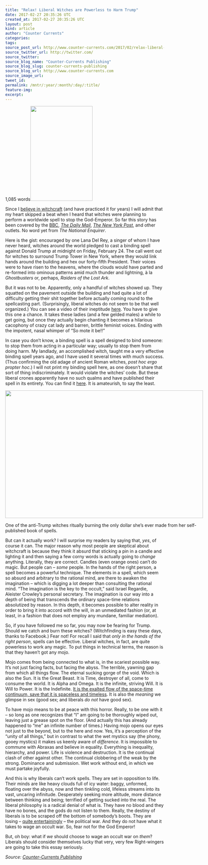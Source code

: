 ```yaml
---
title: "Relax! Liberal Witches are Powerless to Harm Trump"
date: 2017-02-27 20:35:26 UTC
created_at: 2017-02-27 20:35:26 UTC
layout: post
kind: article
author: "Counter Currents"
categories: 
tags: 
source_post_url: http://www.counter-currents.com/2017/02/relax-liberal-witches-are-powerless/
source_twitter_url: http://twitter.com/
source_twitter: 
source_blog_name: "Counter-Currents Publishing"
source_blog_slug: counter-currents-publishing
source_blog_url: http://www.counter-currents.com
source_image_url: 
tweet_id:
permalink: /mntr/:year/:month/:day/:title/
feature-img: 
excerpt:
---
```

<p>1,085 words<a href="http://www.counter-currents.com/wp-content/uploads/2017/02/2-27-17-1.jpg"><img class="size-medium wp-image-69564 alignright" src="http://www.counter-currents.com/wp-content/uploads/2017/02/2-27-17-1-197x300.jpg" alt="" width="197" height="300"></a></p>
<p>Since I <a href="http://www.counter-currents.com/2017/01/the-unexplained/">believe in witchcraft</a> (and have practiced it for years) I will admit that my heart skipped a beat when I heard that witches were planning to perform a worldwide spell to stop the God-Emperor. So far this story has been covered by the <a href="http://www.bbc.com/news/world-us-canada-39090334?ocid=socialflow_facebook&amp;ns_mchannel=social&amp;ns_campaign=bbcnews&amp;ns_source=facebook">BBC</a>, <em><a href="http://www.dailymail.co.uk/news/article-4258740/Witches-gather-midnight-cast-spell-Donald-Trump.html#ixzz4ZgWNHvTJ">The Daily Mail</a></em>, <em><a href="http://nypost.com/2017/02/24/witches-around-the-world-plot-mass-spell-against-trump/">The New York Post</a></em>, and other outlets. No word yet from <em>The National Enquirer</em>.</p>
<p><span id="more-69562"></span>Here is the gist: encouraged by one Lana Del Rey, a singer of whom I have never heard, witches around the world pledged to cast a binding spell against Donald Trump at midnight on Friday, February 24. The call went out for witches to surround Trump Tower in New York, where they would link hands around the building and hex our forty-fifth President. Their voices were to have risen to the heavens, where the clouds would have parted and re-formed into ominous patterns amid much thunder and lightning, à la <em>Ghostbusters</em> or, perhaps, <em>Raiders of the Lost Ark</em>.</p>
<p>But it was not to be. Apparently, only a handful of witches showed up. They squatted on the pavement outside the building and had quite a lot of difficulty getting their shit together before actually coming round to the spellcasting part. (Surprisingly, liberal witches do not seem to be that well organized.) You can see a video of their ineptitude <a href="https://www.youtube.com/watch?v=pwhfULpj1yQ">here</a>. You have to give this one a chance. It takes these ladies (and a few gelded males) a while to get going, but once they actually begin chanting it becomes a hilarious cacophony of crazy cat lady and barren, brittle feminist voices. Ending with the impotent, nasal whimper of “So mote it be!!”</p>
<p>In case you don’t know, a binding spell is a spell designed to bind someone: to stop them from acting in a particular way; usually to stop them from doing harm. My landlady, an accomplished witch, taught me a very effective binding spell years ago, and I have used it several times with much success. (Thus confirming the old adage of ancient Roman witches, <em>post hoc ergo propter hoc</em>.) I will not print my binding spell here, as one doesn’t share that sort of thing indiscriminately. It would violate the witches’ code. But these liberal crones apparently have no such qualms and have published their spell in its entirety. You can find it <a href="https://extranewsfeed.com/a-spell-to-bind-donald-trump-and-all-those-who-abet-him-february-24th-mass-ritual-51f3d94f62f4#.uqzsl9dff">here</a>. It is amateurish, to say the least.</p>
<div id="attachment_69567" style="width: 638px" class="wp-caption aligncenter"><a href="http://www.counter-currents.com/wp-content/uploads/2017/02/2-27-17-2.jpg"><img class="wp-image-69567 size-full" src="http://www.counter-currents.com/wp-content/uploads/2017/02/2-27-17-2.jpg" width="628" height="404"></a><p class="wp-caption-text">One of the anti-Trump witches ritually burning the only dollar she’s ever made from her self-published book of spells.</p></div>
<p>But can it actually work? I will surprise my readers by saying that, <em>yes</em>, of course it can. The major reason why most people are skeptical about witchcraft is because they think it absurd that sticking a pin in a candle and lighting it and then saying a few corny words is actually going to <em>change</em> anything. Literally, they are correct. Candles (even orange ones) can’t do magic. But people can – <em>some</em> people. In the hands of the right person, a spell becomes a powerful technique. The elements in a spell, which seem so absurd and arbitrary to the rational mind, are there to awaken the imagination – which is digging a lot deeper than consulting the rational mind. “The imagination is the key to the occult,” said Israel Regardie, Aleister Crowley’s personal secretary. The imagination is our way into a depth of being that transcends the ordinary space-time relations absolutized by reason. In this depth, it becomes possible to alter reality in order to bring it into accord with the will, in an unmediated fashion (or, at least, in a fashion that does not employ any mundane, familiar mediation).</p>
<p>So, if you have followed me so far, you may now be fearing for Trump. Should we catch and burn these witches? (Witchfinding is easy these days, thanks to Facebook.) Fear not! For recall I said that <em>only in the hands of the right person</em>, spells can be effective. Liberal witches, in fact, are quite powerless to work any magic. To put things in technical terms, the reason is that they haven’t got any mojo.</p>
<p>Mojo comes from being connected to what is, in the scariest possible way. It’s not just facing facts, but facing the abyss. The terrible, yawning gap from which all things flow. The eternal sucking gorge of the void. Which is also the Sun. It is the Great Beast. It is Time, destroyer of all, come to consume the world. It is Alpha and Omega. It is the infinite, striving Will. It is Will to Power. It is the Indefinite. <a href="https://www.youtube.com/watch?v=bLV8lC44A4s">It is the exalted flow of the space-time continuum, save that it is spaceless and timeless</a>. It is also the <em>meaning</em> we glimpse in sex (good sex; and liberals <em>do not</em> have good sex).</p>
<p>To have mojo means to be at peace with this horror. Really, to be one with it – so long as one recognizes that “I” am going to be thoroughly wiped out, leaving just a grease spot on the floor. (And actually this has already happened to “me” an infinite number of times.) Having mojo opens our eyes not just to the beyond, but to the here and now. Yes, it’s a perception of the “unity of all things,” but in contrast to what the wet mystics say (the phony, gooey mystics) it makes us keenly aware of <em>difference</em>. It is impossible to commune with Abraxas and believe in equality. Everything is inequality, hierarchy, and power. Life is violence and destruction. It is the continual clash of other against other. The continual clobbering of the weak by the strong. Dominance and submission. Wet work without end, in which we must partake joyfully.</p>
<p>And this is why liberals can’t work spells. They are set in opposition to life. Their minds are like heavy clouds full of icy water: baggy, unformed, floating over the abyss, now and then tinkling cold, lifeless streams into its vast, uncaring infinitude. Desperately seeking more altitude, more distance between thinking and being; terrified of getting sucked into the real. The liberal philosophy is a radical denial of what is. They have no blood and they have no bones, and the gods do not listen to them. Really, the destiny of liberals is to be scraped off the bottom of somebody’s boots. They are losing – <a href="https://www.youtube.com/watch?v=Gy6spOAbxhg">quite entertainingly</a> – the political war. And they do not have what it takes to wage an occult war. So, fear not for the God Emperor!</p>
<p>But, oh boy: what if <em>we</em> should choose to wage an occult war on <em>them</em>? Liberals should consider themselves lucky that very, very few Right-wingers are going to take this essay seriously.</p><div class="">
    <i>Source: <a href="http://www.counter-currents.com">Counter-Currents Publishing</a></i>
</div>
